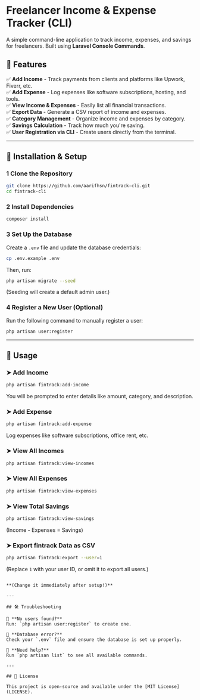 # Freelancer Income & Expense Tracker (CLI)

A simple command-line application to track income, expenses, and savings for freelancers. Built using **Laravel Console Commands**.

## 🚀 Features

✅ **Add Income** - Track payments from clients and platforms like Upwork, Fiverr, etc.  
✅ **Add Expense** - Log expenses like software subscriptions, hosting, and tools.  
✅ **View Income & Expenses** - Easily list all financial transactions.  
✅ **Export Data** - Generate a CSV report of income and expenses.  
✅ **Category Management** - Organize income and expenses by category.  
✅ **Savings Calculation** - Track how much you're saving.  
✅ **User Registration via CLI** - Create users directly from the terminal.

---

## 📌 Installation & Setup

### **1 Clone the Repository**

```bash
git clone https://github.com/aarifhsn/fintrack-cli.git
cd fintrack-cli
```

### **2 Install Dependencies**

```bash
composer install
```

### **3 Set Up the Database**

Create a `.env` file and update the database credentials:

```bash
cp .env.example .env
```

Then, run:

```bash
php artisan migrate --seed
```

(Seeding will create a default admin user.)

### **4 Register a New User (Optional)**

Run the following command to manually register a user:

```bash
php artisan user:register
```

---

## 🎯 Usage

### **➤ Add Income**

```bash
php artisan fintrack:add-income
```

You will be prompted to enter details like amount, category, and description.

### **➤ Add Expense**

```bash
php artisan fintrack:add-expense
```

Log expenses like software subscriptions, office rent, etc.

### **➤ View All Incomes**

```bash
php artisan fintrack:view-incomes
```

### **➤ View All Expenses**

```bash
php artisan fintrack:view-expenses
```

### **➤ View Total Savings**

```bash
php artisan fintrack:view-savings
```

(Income - Expenses = Savings)

### **➤ Export fintrack Data as CSV**

```bash
php artisan fintrack:export --user=1
```

(Replace `1` with your user ID, or omit it to export all users.)

```

**(Change it immediately after setup!)**

---

## 🛠 Troubleshooting

🔹 **No users found?**
Run: `php artisan user:register` to create one.

🔹 **Database error?**
Check your `.env` file and ensure the database is set up properly.

🔹 **Need help?**
Run `php artisan list` to see all available commands.

---

## 📝 License

This project is open-source and available under the [MIT License](LICENSE).
```
